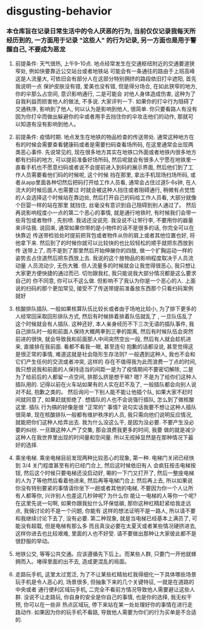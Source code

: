 # disgusting-behavior
### 本仓库旨在记录日常生活中的令人厌恶的行为, 当前仅仅记录我每天所经历到的, 一方面用于记录 "这些人" 的行为记录, 另一方面也是用于警醒自己, 不要成为恶龙

1. 前提条件: 天气很热, 上午9-10点. 地点经常发生在交通枢纽附近的交通要道狭窄处, 例如快要靠近公交站台或者地铁站
  可能会有一条通往的路由于上班高峰这是人流量大, 可依旧会有部分人在这部分特别拥挤的路段依旧打伞遮阳, 首先我说明一点
  保护皮肤没有错, 爱美也没有错, 但是得分场合, 在如此狭窄的地方, 你的伞那么占空间, 意识影响通行, 二是可能会
  对他人身体造成伤害, 这种为了自我利益而损害他人的做法, 不多说. 大家评判一下. 如果你的打伞行为阻碍了交通秩序, 影响到了他人,
  何以认为是影响到他人, 很简单. 你只要看路人有没有因为你打伞而做出躲避你的伞或者用手去挡住你的伞攻击他们的动作, 那就可以知道有没有影响到他人。

2. 前提条件: 疫情时期. 地点发生在地铁的物品检查的传送带处. 通常这种地方在有的时候会需要查看健康码或者是需要扫码查看场所码,
  在这里通常会出现两类恶心事件. 先说常见的, 现在很多地方其实在地铁口外面或者地铁内很多地方都有扫码的地方, 可以提前准备好场所码,
  然后呢就会有很多人宁愿在地铁里一直看手机也不愿意扫码或者说不会提前进入到码的展示界面, 然后他们到了工作人员需要看他们码的时候呢, 这个时候
  挡在那里, 拿出手机现场扫场所码, 或者从app里面各种切然后把码打开给工作人员看, 通常会占住过道5-6s钟, 在人流大的时候后面人也需要过
  时就会被这种人挡住或者阻碍通行, 稍微有点觉悟的人会选择这个时候站在靠边处, 然后打开自己的码给工作人员看, 大部分就像个巨婴一样的站在那里
  就挡住, 丝毫没有意识到自己阻碍到别人通过了。 然后再说影响程度小一点的第二个恶心的事情, 就是通行地铁时, 有时候我们会带一些背包或者物件
  , 先别喷. 我话还没说完. 我没说不让带行李, 不要用你的器量来评估我. 说回来, 通常如果你带的是小物件的话不是很多的话, 你完全可以在快靠近
  传送带检验处时提前把背包或者物件从你的肩上或者其他位置也好, 将他拿下来. 然后到了的时候你就可以比较快的也比较轻松的顺手就把东西放到传
  送带上了, 而不是到了那里然后开始伸展你的四肢, 做一个扩胸运动一样的姿势去占住道然后把东西放上去. 我说的这个放物品的影响程度取决于人员流动量
  人员流动少, 无伤大雅. 但人流量多的时候就会让我觉得很恶心, 我只想让大家更方便快捷的通过而已. 切勿跟我杠, 我只能说我大部分情况都是这么要求自己的
  你不同意, 你可以不这么做. 但影响不了我认为你是一个恶心的人. 上面说的扫码的那个更加常见, 接受不了传送带提前准备放东西那个只看扫码案例就好

3. 核酸排队插队. 一般如果核算队伍比较长或者由于场地比较小, 为了排下更多的人经常回采取回形排队方式, 然后有时候排着排着队伍就乱了
  , 一旦队伍乱了这个时候就会有人插队. 这种还好, 本人亲身经历不下三次无语的插队事件, 我自己排队时一般和前面人保持大概两拳到三拳的距离,
  然后有时候队伍会突然前进的很快, 就会导致我和前面那人中间突然空出一段, 然后有人就会趁机进来, 直接排在我前面. 看都不看我一眼, 甚至连句
  抱歉的话都没说, 甚至觉得这是很正常的事情, 难道这就是社会隐形生存法则? 一般遇到这种人, 我也不会和它们产生任何的交流或者冲突, 这样的
  存在不值得我为此而浪费一丁点的时间, 我只想说我和前面的人保持适当的间距一是为了疫情期间不要密切解除, 二是为了给前后的人都留一点空间,
  排那么挤是想干嘛? 嗯? 不是为了给你们这种人插队用的. 记得以前在火车站如果有的人实在赶不及了, 一般插队都会向别人说对不起, 抱歉之类的。
  然后询问一下别人能不能让他插个队, 如果大家不赶时间就同意了, 如果赶就拒绝了. 想插队的人也不会说强行插队, 怎么到了做核酸这里. 插队
  行为搞的好像是很 "正常的" 事情? 说句实话我要不想让这种人插队很简单, 现在核酸排队一般都有维护秩序的人员, 我只需向他们说明反应情况,
  就能把你们这种人给弄出去. 我为什么没这么干, 是因为没必要. 不要产生没必要的纠纷. 一旦跟这种人产了交集, 那会浪费我更多的时间, 我要
  做的就是减少这种人在我世界里出现的时间量和空间量. 所以无视掉显然是在那种情况下最好的选择.

4. 乘坐电梯. 乘坐电梯目前发现两种比较恶心的现象, 第一种. 电梯门关闭已经快到 3/4 关门程度甚至有的已经门合上, 然后这时候依旧有人
  会疯狂按击电梯按钮, 然后这个时候只要电梯还没启动好, 唰的一下门又打开了, 然后一整座电梯的人为了等他然后看着他进来, 然后再等电梯门合上
  然后再上去, 所以如果说你没有特别要紧的事情请你坐下一趟或者其他的电梯, 不要因为你一个人让所有人都等你, 兴许别人也差这几秒钟呢? 为什么你
  能让一电梯的人等你一个呢? 在这里先说一句啊, 如果你跟我扯什么环保低碳, 那你这种杠精赶紧给我走远点, 我倆讨论的不是一个问题, 你能有
  这样的想法证明不是一路人, 所以请不要和我继续讨论下去了, 没有必要. 第二种现象, 就是当电梯已经基本上满员了, 可能没有超载, 但是电梯有那么多
  而且真没必要在太夏天或者某些情况硬挤进去, 这样你进去也比较艰难, 里面的人也不好受. 请不要做出那种让大家彼此都不是很舒服的举动。

5. 地铁公交, 等等公共交通。应该遵循先下后上。而某些人群, 只要门一开他就蜂拥而入。堵得里面的出不去, 造成更混乱的局面。

6. 走路玩手机, 这里太过宽泛, 为了不让某些杠精抬杠我得细化一下具体哪些场景玩手机是令人恶心的, 场景很多, 但抽象下来的几个关键特征, 一就是在道路的中央或者
通行便利区域玩手机, 二完全不看前方情况导致他人需要避让这些人群. 没说不让走路玩, 你自身的安全是你自己的事情, 也是你的选择, 我无权干预, 你可以在一些非
热点区域玩, 停下来站在某一处处理好你的事情在进行走路动作. 如果因为你的玩手机不看路, 导致他人需要为你们的行为买单是不合适的.
